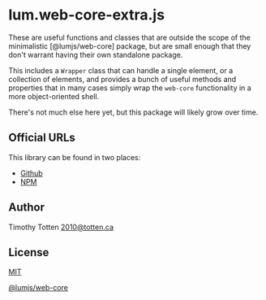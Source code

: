 # lum.web-core-extra.js

These are useful functions and classes that are outside the scope of the
minimalistic [@lumjs/web-core] package, but are small enough that they 
don't warrant having their own standalone package.

This includes a `Wrapper` class that can handle a single element,
or a collection of elements, and provides a bunch of useful
methods and properties that in many cases simply wrap the `web-core` 
functionality in a more object-oriented shell.
 
There's not much else here yet, but this package will likely grow over time.

## Official URLs

This library can be found in two places:

 * [Github](https://github.com/supernovus/lum.web-core-extra.js)
 * [NPM](https://www.npmjs.com/package/@lumjs/web-core-extra)

## Author

Timothy Totten <2010@totten.ca>

## License

[MIT](https://spdx.org/licenses/MIT.html)


[@lumjs/web-core](https://github.com/supernovus/lum.web-core.js)
